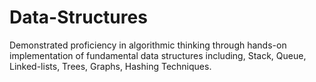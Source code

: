 # Data-Structures
Demonstrated proficiency in algorithmic thinking through hands-on implementation of fundamental data structures including, Stack, Queue, Linked-lists, Trees, Graphs, Hashing Techniques.
